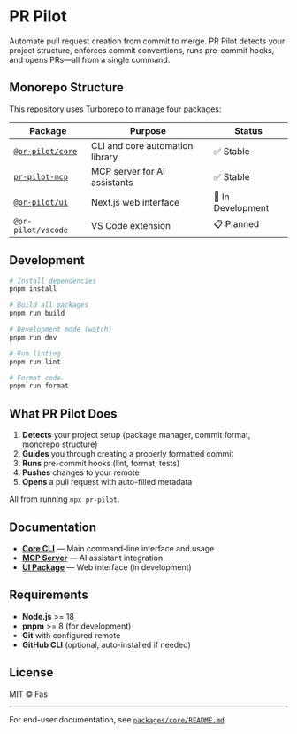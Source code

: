 # PR Pilot

Automate pull request creation from commit to merge. PR Pilot detects your project structure, enforces commit conventions, runs pre-commit hooks, and opens PRs—all from a single command.

## Monorepo Structure

This repository uses Turborepo to manage four packages:

| Package                                 | Purpose                         | Status            |
| --------------------------------------- | ------------------------------- | ----------------- |
| [`@pr-pilot/core`](./packages/core)     | CLI and core automation library | ✅ Stable         |
| [`pr-pilot-mcp`](./packages/mcp-server) | MCP server for AI assistants    | ✅ Stable         |
| [`@pr-pilot/ui`](./packages/ui)         | Next.js web interface           | 🚧 In Development |
| `@pr-pilot/vscode`                      | VS Code extension               | 📋 Planned        |

## Development

```bash
# Install dependencies
pnpm install

# Build all packages
pnpm run build

# Development mode (watch)
pnpm run dev

# Run linting
pnpm run lint

# Format code
pnpm run format
```

## What PR Pilot Does

1. **Detects** your project setup (package manager, commit format, monorepo structure)
2. **Guides** you through creating a properly formatted commit
3. **Runs** pre-commit hooks (lint, format, tests)
4. **Pushes** changes to your remote
5. **Opens** a pull request with auto-filled metadata

All from running `npx pr-pilot`.

## Documentation

- **[Core CLI](./packages/core)** — Main command-line interface and usage
- **[MCP Server](./packages/mcp-server)** — AI assistant integration
- **[UI Package](./packages/ui)** — Web interface (in development)

## Requirements

- **Node.js** >= 18
- **pnpm** >= 8 (for development)
- **Git** with configured remote
- **GitHub CLI** (optional, auto-installed if needed)

## License

MIT © Fas

---

For end-user documentation, see [`packages/core/README.md`](./packages/core/README.md).
